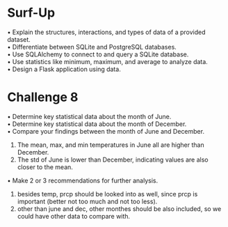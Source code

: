 # Surf-Up
•	Explain the structures, interactions, and types of data of a provided dataset.<br />
•	Differentiate between SQLite and PostgreSQL databases.<br />
•	Use SQLAlchemy to connect to and query a SQLite database.<br />
•	Use statistics like minimum, maximum, and average to analyze data.<br />
•	Design a Flask application using data.

# Challenge 8
•	Determine key statistical data about the month of June.<br />
•	Determine key statistical data about the month of December.<br />
•	Compare your findings between the month of June and December.<br />
1. The mean, max, and min temperatures in June all are higher than December. 
2. The std of June is lower than December, indicating values are also closer to the mean.<br />

•	Make 2 or 3 recommendations for further analysis.
1. besides temp, prcp should be looked into as well, since prcp is important (better not too much and not too less).
2. other than june and dec, other monthes should be also included, so we could have other data to compare with.

